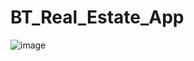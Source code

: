 # BT_Real_Estate_App
![image](https://user-images.githubusercontent.com/94559783/169229970-2529ccca-be8a-4892-93c8-78be47b60ba0.png)

